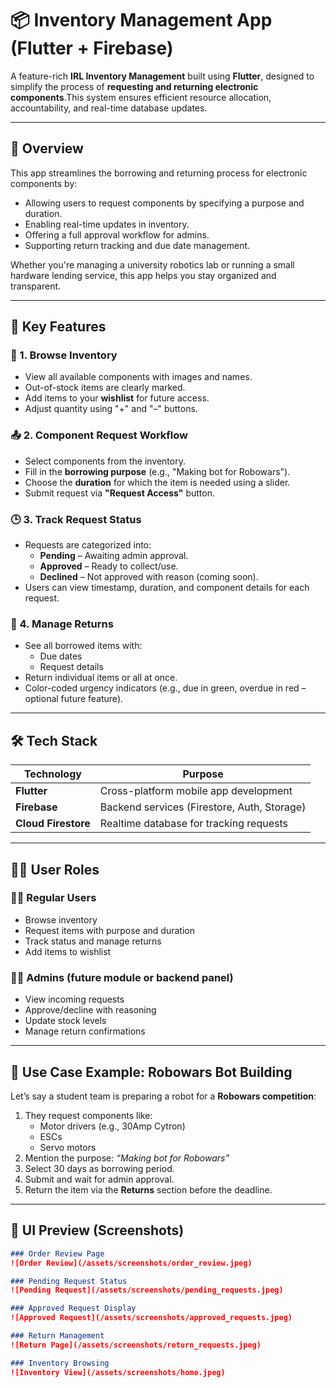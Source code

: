 # 📦 Inventory Management App (Flutter + Firebase)

A feature-rich **IRL Inventory Management** built using **Flutter**, designed to simplify the process of **requesting and returning electronic components**.This system ensures efficient resource allocation, accountability, and real-time database updates.

---

## 🚀 Overview

This app streamlines the borrowing and returning process for electronic components by:
- Allowing users to request components by specifying a purpose and duration.
- Enabling real-time updates in inventory.
- Offering a full approval workflow for admins.
- Supporting return tracking and due date management.

Whether you're managing a university robotics lab or running a small hardware lending service, this app helps you stay organized and transparent.

---

## 📱 Key Features

### 🔎 1. Browse Inventory
- View all available components with images and names.
- Out-of-stock items are clearly marked.
- Add items to your **wishlist** for future access.
- Adjust quantity using "+" and "–" buttons.

### 📤 2. Component Request Workflow
- Select components from the inventory.
- Fill in the **borrowing purpose** (e.g., "Making bot for Robowars").
- Choose the **duration** for which the item is needed using a slider.
- Submit request via **"Request Access"** button.

### 🕒 3. Track Request Status
- Requests are categorized into:
  - **Pending** – Awaiting admin approval.
  - **Approved** – Ready to collect/use.
  - **Declined** – Not approved with reason (coming soon).
- Users can view timestamp, duration, and component details for each request.

### 🔁 4. Manage Returns
- See all borrowed items with:
  - Due dates
  - Request details
- Return individual items or all at once.
- Color-coded urgency indicators (e.g., due in green, overdue in red – optional future feature).

---

## 🛠️ Tech Stack

| Technology      | Purpose                                  |
|-----------------|-------------------------------------------|
| **Flutter**     | Cross-platform mobile app development     |
| **Firebase**    | Backend services (Firestore, Auth, Storage) |
| **Cloud Firestore** | Realtime database for tracking requests |

---

## 🧑‍💼 User Roles

### 👨‍🔬 Regular Users
- Browse inventory
- Request items with purpose and duration
- Track status and manage returns
- Add items to wishlist

### 👨‍💻 Admins (future module or backend panel)
- View incoming requests
- Approve/decline with reasoning
- Update stock levels
- Manage return confirmations

---

## 🎯 Use Case Example: Robowars Bot Building

Let’s say a student team is preparing a robot for a **Robowars competition**:
1. They request components like:
   - Motor drivers (e.g., 30Amp Cytron)
   - ESCs
   - Servo motors
2. Mention the purpose: *“Making bot for Robowars”*
3. Select 30 days as borrowing period.
4. Submit and wait for admin approval.
5. Return the item via the **Returns** section before the deadline.

---

## 📸 UI Preview (Screenshots)


```markdown
### Order Review Page
![Order Review](/assets/screenshots/order_review.jpeg)

### Pending Request Status
![Pending Request](/assets/screenshots/pending_requests.jpeg)

### Approved Request Display
![Approved Request](/assets/screenshots/approved_requests.jpeg)

### Return Management
![Return Page](/assets/screenshots/return_requests.jpeg)

### Inventory Browsing
![Inventory View](/assets/screenshots/home.jpeg)
